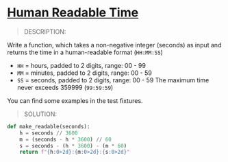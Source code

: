# [Human Readable Time](https://www.codewars.com/kata/52685f7382004e774f0001f7)

> DESCRIPTION:

Write a function, which takes a non-negative integer (seconds) as input and returns the time in a human-readable format (`HH:MM:SS`)

- `HH` = hours, padded to 2 digits, range: 00 - 99
- `MM` = minutes, padded to 2 digits, range: 00 - 59
- `SS` = seconds, padded to 2 digits, range: 00 - 59
The maximum time never exceeds 359999 (`99:59:59`)

You can find some examples in the test fixtures.

> SOLUTION:

```py
def make_readable(seconds):
    h = seconds // 3600
    m = (seconds - h * 3600) // 60
    s = seconds - (h * 3600) - (m * 60)
    return f"{h:0>2d}:{m:0>2d}:{s:0>2d}"
```